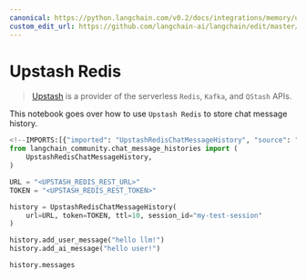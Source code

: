 ```yaml
---
canonical: https://python.langchain.com/v0.2/docs/integrations/memory/upstash_redis_chat_message_history/
custom_edit_url: https://github.com/langchain-ai/langchain/edit/master/docs/docs/integrations/memory/upstash_redis_chat_message_history.ipynb
---
```


# Upstash Redis

> [Upstash](https://upstash.com/docs/introduction) is a provider of the serverless `Redis`, `Kafka`, and `QStash` APIs.

This notebook goes over how to use `Upstash Redis` to store chat message history.

```python
<!--IMPORTS:[{"imported": "UpstashRedisChatMessageHistory", "source": "langchain_community.chat_message_histories", "docs": "https://api.python.langchain.com/en/latest/chat_message_histories/langchain_community.chat_message_histories.upstash_redis.UpstashRedisChatMessageHistory.html", "title": "Upstash Redis"}]-->
from langchain_community.chat_message_histories import (
    UpstashRedisChatMessageHistory,
)

URL = "<UPSTASH_REDIS_REST_URL>"
TOKEN = "<UPSTASH_REDIS_REST_TOKEN>"

history = UpstashRedisChatMessageHistory(
    url=URL, token=TOKEN, ttl=10, session_id="my-test-session"
)

history.add_user_message("hello llm!")
history.add_ai_message("hello user!")
```

```python
history.messages
```